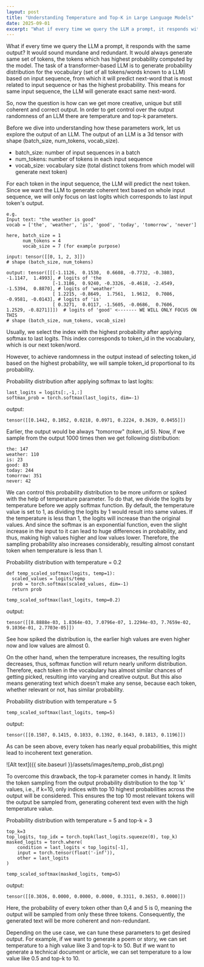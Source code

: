 ```yaml
---
layout: post
title: "Understanding Temperature and Top-K in Large Language Models"
date: 2025-09-01
excerpt: "What if every time we query the LLM a prompt, it responds with the same output?"
---
```


What if every time we query the LLM a prompt, it responds with the same output? It would sound mundane and redundant. It would always generate same set of tokens, the tokens which has highest probability computed by the model. The task of a transformer-based LLM is to generate probability distribution for the vocabulary (set of all tokens/words known to a LLM) based on input sequence, from which it will predict next-word that is most related to input sequence or has the highest probability. This means for same input sequence, the LLM will generate exact same next-word.

So, now the question is how can we get more creative, unique but still coherent and correct output. In order to get control over the output randomness of an LLM there are temperature and top-k parameters.

Before we dive into understanding how these parameters work, let us explore the output of an LLM. The output of an LLM is a 3d tensor with shape (batch_size, num_tokens, vocab_size).

- batch_size: number of input sequences in a batch
- num_tokens: number of tokens in each input sequence
- vocab_size: vocabulary size (total distinct tokens from which model will generate next token)

For each token in the input sequence, the LLM will predict the next token. Since we want the LLM to generate coherent text based on whole input sequence, we will only focus on last logits which corresponds to last input token's output.

```example
e.g.
Input text: "the weather is good"
vocab = ['the', 'weather', 'is', 'good', 'today', 'tomorrow', 'never']

here, batch_size = 1
      num_tokens = 4
      vocab_size = 7 (for example purpose)

input: tensor([[0, 1, 2, 3]])
# shape (batch_size, num_tokens)

output: tensor([[[-1.1126,  0.1530,  0.6608, -0.7732, -0.3803, -1.1147,  1.4993], # logits of 'the
                 [-1.3186,  0.9240, -0.3326, -0.4618, -2.4549, -1.5394,  0.8870], # logits of 'weather'
                 [ 1.2215, -0.8649,  1.7561,  1.9612,  0.7086, -0.9581, -0.0143], # logits of 'is'
                 [ 0.3271,  0.0117, -1.5605, -0.0686,  0.7606,  1.2529, -0.8271]]])  # logits of 'good' <------- WE WILL ONLY FOCUS ON THIS
# shape (batch_size, num_tokens, vocab_size)
```

Usually, we select the index with the highest probability after applying softmax to last logits. This index corresponds to token_id in the vocabulary, which is our next token/word.

However, to achieve randomness in the output instead of selecting token_id based on the highest probability, we will sample token_id proportional to its probability.

Probability distribution after applying softmax to last logits:

```code
last_logits = logits[:,-1,:]
softmax_prob = torch.softmax(last_logits, dim=-1)
```

output:

```output
tensor([[0.1442, 0.1052, 0.0218, 0.0971, 0.2224, 0.3639, 0.0455]])
```

Earlier, the output would be always "tomorrow" (token_id 5). Now, if we sample from the output 1000 times then we get following distribution:

```output
the: 147
weather: 110
is: 23
good: 83
today: 244
tomorrow: 351
never: 42
```

We can control this probability distribution to be more uniform or spiked with the help of temperature parameter. To do that, we divide the logits by temperature before we apply softmax function. By default, the temperature value is set to 1, as dividing the logits by 1 would result into same values. If the temperature is less than 1, the logits will increase than the original values. And since the softmax is an exponential function, even the slight increase in the input to it can lead to huge differences in probability, and thus, making high values higher and low values lower. Therefore, the sampling probability also increases considerably, resulting almost constant token when temperature is less than 1.

Probability distribution with temperature = 0.2

```code
def temp_scaled_softmax(logits, temp=1):
  scaled_values = logits/temp
  prob = torch.softmax(scaled_values, dim=-1)
  return prob

temp_scaled_softmax(last_logits, temp=0.2)
```

output:

```output
tensor([[8.8888e-03, 1.8364e-03, 7.0796e-07, 1.2294e-03, 7.7659e-02, 9.1036e-01, 2.7703e-05]])
```

See how spiked the distribution is, the earlier high values are even higher now and low values are almost 0.

On the other hand, when the temperature increases, the resulting logits decreases, thus, softmax function will return nearly uniform distribution. Therefore, each token in the vocabulary has almost similar chances of getting picked, resulting into varying and creative output. But this also means generating text which doesn't make any sense, because each token, whether relevant or not, has similar probability.

Probability distribution with temperature = 5

```code
temp_scaled_softmax(last_logits, temp=5)
```

output:

```output
tensor([[0.1507, 0.1415, 0.1033, 0.1392, 0.1643, 0.1813, 0.1196]])
```

As can be seen above, every token has nearly equal probabilities, this might lead to incoherent text generation.

![Alt text]({{ site.baseurl }}/assets/images/temp_prob_dist.png)

To overcome this drawback, the top-k parameter comes in handy. It limits the token sampling from the output probability distribution to the top 'k' values, i.e., if k=10, only indices with top 10 highest probabilities across the output will be considered. This ensures the top 10 most relevant tokens will the output be sampled from, generating coherent text even with the high temperature value.

Probability distribution with temperature = 5 and top-k = 3

```code
top_k=3
top_logits, top_idx = torch.topk(last_logits.squeeze(0), top_k)
masked_logits = torch.where(
    condition = last_logits < top_logits[-1],
    input = torch.tensor(float('-inf')),
    other = last_logits
)

temp_scaled_softmax(masked_logits, temp=5)
```

output:

```output
tensor([[0.3036, 0.0000, 0.0000, 0.0000, 0.3311, 0.3653, 0.0000]])
```

Here, the probability of every token other than 0,4 and 5 is 0, meaning the output will be sampled from only these three tokens. Consequently, the generated text will be more coherent and non-redundant.

Depending on the use case, we can tune these parameters to get desired output. For example, if we want to generate a poem or story, we can set temperature to a high value like 3 and top-k to 50. But if we want to generate a technical document or article, we can set temperature to a low value like 0.5 and top-k to 10.
